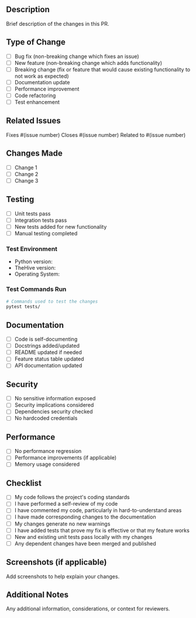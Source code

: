 ## Description

Brief description of the changes in this PR.

## Type of Change

- [ ] Bug fix (non-breaking change which fixes an issue)
- [ ] New feature (non-breaking change which adds functionality)
- [ ] Breaking change (fix or feature that would cause existing functionality to not work as expected)
- [ ] Documentation update
- [ ] Performance improvement
- [ ] Code refactoring
- [ ] Test enhancement

## Related Issues

Fixes #(issue number)
Closes #(issue number)
Related to #(issue number)

## Changes Made

- [ ] Change 1
- [ ] Change 2
- [ ] Change 3

## Testing

- [ ] Unit tests pass
- [ ] Integration tests pass
- [ ] New tests added for new functionality
- [ ] Manual testing completed

### Test Environment

- Python version: 
- TheHive version: 
- Operating System: 

### Test Commands Run

```bash
# Commands used to test the changes
pytest tests/
```

## Documentation

- [ ] Code is self-documenting
- [ ] Docstrings added/updated
- [ ] README updated if needed
- [ ] Feature status table updated
- [ ] API documentation updated

## Security

- [ ] No sensitive information exposed
- [ ] Security implications considered
- [ ] Dependencies security checked
- [ ] No hardcoded credentials

## Performance

- [ ] No performance regression
- [ ] Performance improvements (if applicable)
- [ ] Memory usage considered

## Checklist

- [ ] My code follows the project's coding standards
- [ ] I have performed a self-review of my code
- [ ] I have commented my code, particularly in hard-to-understand areas
- [ ] I have made corresponding changes to the documentation
- [ ] My changes generate no new warnings
- [ ] I have added tests that prove my fix is effective or that my feature works
- [ ] New and existing unit tests pass locally with my changes
- [ ] Any dependent changes have been merged and published

## Screenshots (if applicable)

Add screenshots to help explain your changes.

## Additional Notes

Any additional information, considerations, or context for reviewers.

